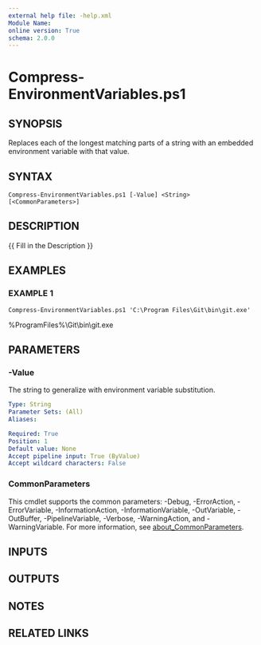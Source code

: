 ```yaml
---
external help file: -help.xml
Module Name:
online version: True
schema: 2.0.0
---
```


# Compress-EnvironmentVariables.ps1

## SYNOPSIS
Replaces each of the longest matching parts of a string with an embedded environment variable with that value.

## SYNTAX

```
Compress-EnvironmentVariables.ps1 [-Value] <String> [<CommonParameters>]
```

## DESCRIPTION
{{ Fill in the Description }}

## EXAMPLES

### EXAMPLE 1
```
Compress-EnvironmentVariables.ps1 'C:\Program Files\Git\bin\git.exe'
```

%ProgramFiles%\Git\bin\git.exe

## PARAMETERS

### -Value
The string to generalize with environment variable substitution.

```yaml
Type: String
Parameter Sets: (All)
Aliases:

Required: True
Position: 1
Default value: None
Accept pipeline input: True (ByValue)
Accept wildcard characters: False
```

### CommonParameters
This cmdlet supports the common parameters: -Debug, -ErrorAction, -ErrorVariable, -InformationAction, -InformationVariable, -OutVariable, -OutBuffer, -PipelineVariable, -Verbose, -WarningAction, and -WarningVariable. For more information, see [about_CommonParameters](http://go.microsoft.com/fwlink/?LinkID=113216).

## INPUTS

## OUTPUTS

## NOTES

## RELATED LINKS
